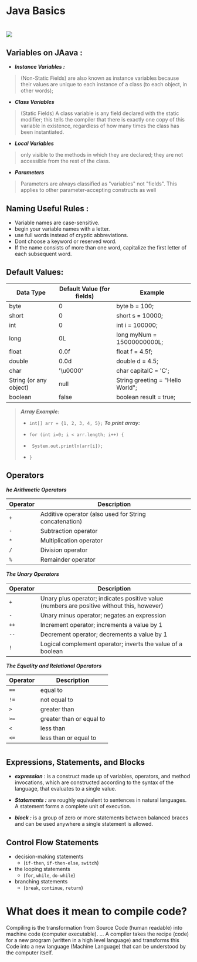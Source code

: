 # Java Basics
# ![](https://www.jrebel.com/sites/rebel/files/image/2020-05/image-blog-revel-top-java-tools.jpg)
## Variables on JAava : 


- ***Instance Variables :*** 
> (Non-Static Fields) are also known as instance variables because their values are unique to each instance of a class (to each object, in other words);
- ***Class Variables***
> (Static Fields) A class variable is any field declared with the static modifier; this tells the compiler that there is exactly one copy of this variable in existence, regardless of how many times the class has been instantiated.
- ***Local Variables***
>  only visible to the methods in which they are declared; they are not accessible from the rest of the class.
- ***Parameters*** 
>  Parameters are always classified as "variables" not "fields". This applies to other parameter-accepting constructs as well 
## Naming Useful Rules :
  - Variable names are case-sensitive.
  - begin your variable names with a letter.
  - use full words instead of cryptic abbreviations.
  - Dont choose a keyword or reserved word.
  - If the name consists of more than one word, capitalize the first letter of each subsequent word.
  
 ## Default Values:

|Data Type|	Default Value (for fields)|Example|
|---------|---------------------------|-------|
|byte|0|byte b = 100;|
|short|0|short s = 10000;|
|int|0|int i = 100000;|
|long	|0L|long myNum = 15000000000L;|
|float|0.0f|float f = 4.5f;|
|double	|0.0d|double d = 4.5;|
|char	|'\u0000'|char capitalC = 'C';|
|String (or any object)  	|null|String greeting = "Hello World";|
|boolean	|false|boolean result = true;|


> ***Array Example:***
> - `int[] arr = {1, 2, 3, 4, 5};`
> ***To print array:***
> 
> - `for (int i=0; i < arr.length; i++) {`
> -  ` System.out.println(arr[i]);`
> - `}`

## Operators
***he Arithmetic Operators***

|Operator|	Description|
|--------|-------------|
|`+`|Additive operator (also used for String concatenation)|
|`-`|	Subtraction operator|
|`*`|Multiplication operator|
|`/`|	Division operator|
|`%`|	Remainder operator|


***The Unary Operators***

|Operator|	Description|
|--------|-------------|
|`+`|Unary plus operator; indicates positive value (numbers are positive without this, however)|
|`-`|	Unary minus operator; negates an expression|
|`++`|Increment operator; increments a value by 1|
|`--`|	Decrement operator; decrements a value by 1|
|`!`|	Logical complement operator; inverts the value of a boolean|

***The Equality and Relational Operators***

|Operator|	Description|
|--------|-------------|
|`== `|equal to|
|`!= `|	not equal to|
|`> `|greater than|
|`>= `|	 greater than or equal to|
|`< `|	less than|
|`<= `| less than or equal to|
#
## Expressions, Statements, and Blocks
- ***expression*** : is a construct made up of variables, operators, and method invocations, which are constructed according to the syntax of the language, that evaluates to a single value.

- ***Statements :*** are roughly equivalent to sentences in natural languages. A statement forms a complete unit of execution.
- ***block :*** is a group of zero or more statements between balanced braces and can be used anywhere a single statement is allowed.

## Control Flow Statements
- decision-making statements 
  - (`if-then`, `if-then-else`, `switch`)
- the looping statements 
  - (`for`, `while`, `do-while`)
- branching statements
  - (`break`, `continue`, `return`) 
>
>
#
>
# What does it mean to compile code?
Compiling is the transformation from Source Code (human readable) into machine code (computer executable). ... A compiler takes the recipe (code) for a new program (written in a high level language) and transforms this Code into a new language (Machine Language) that can be understood by the computer itself.


